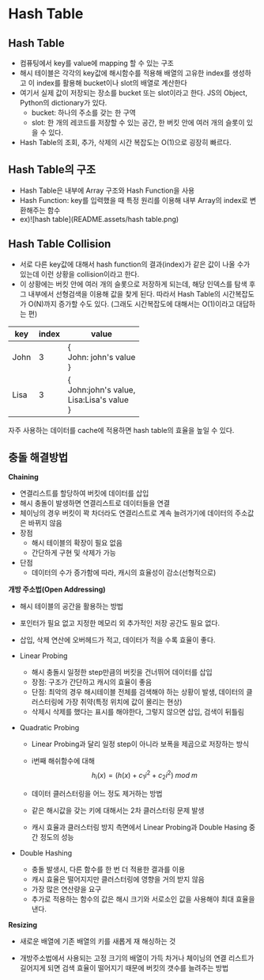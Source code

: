 # Hash Table

## Hash Table

- 컴퓨팅에서 key를 value에 mapping 할 수 있는 구조
- 해시 테이블은 각각의 key값에 해시함수를 적용해 배열의 고유한 index를 생성하고 이 index를 활용해 bucket이나 slot의 배열로 계산한다
- 여기서 실제 값이 저장되는 장소를 bucket 또는 slot이라고 한다. JS의 Object, Python의 dictionary가 있다.
  - bucket: 하나의 주소를 갖는 한 구역
  - slot: 한 개의 레코드를 저장할 수 있는 공간, 한 버킷 안에 여러 개의 슬롯이 있을 수 있다.
- Hash Table의 조회, 추가, 삭제의 시간 복잡도는 O(1)으로 굉장히 빠르다.



## Hash Table의 구조

- Hash Table은 내부에 Array 구조와 Hash Function을 사용
- Hash Function: key를 입력했을 때 특정 원리를 이용해 내부 Array의 index로 변환해주는 함수
- ex)![hash table](README.assets/hash table.png)



## Hash Table Collision

- 서로 다른 key값에 대해서 hash function의 결과(index)가 같은 값이 나올 수가 있는데 이런 상황을 collision이라고 한다.
- 이 상황에는 버킷 안에 여러 개의 슬롯으로 저장하게 되는데, 해당 인덱스를 탐색 후 그 내부에서 선형검색을 이용해 값을 찾게 된다. 따라서 Hash Table의 시간복잡도가 O(N)까지 증가할 수도 있다. (그래도 시간복잡도에 대해서는 O(1)이라고 대답하는 편)

| key  | index | value                                                    |
| ---- | ----- | -------------------------------------------------------- |
| John | 3     | {<br />John: john's value<br />}                         |
| Lisa | 3     | {<br />John:john's value, <br />Lisa:Lisa's value<br />} |

자주 사용하는 데이터를 cache에 적용하면 hash table의 효율을 높일 수 있다.



## 충돌 해결방법

__Chaining__

- 연결리스트를 할당하여 버킷에 데이터를 삽입
- 해시 충돌이 발생하면 연결리스트로 데이터들을 연결
- 체이닝의 경우 버킷이 꽉 차더라도 연결리스트로 계속 늘려가기에 데이터의 주소값은 바뀌지 않음
- 장점
  - 해시 테이블의 확장이 필요 없음
  - 간단하게 구현 및 삭제가 가능
- 단점
  - 데이터의 수가 증가함에 따라, 캐시의 효율성이 감소(선형적으로)



__개방 주소법(Open Addressing)__

- 해시 테이블의 공간을 활용하는 방법

- 포인터가 필요 없고 지정한 메모리 외 추가적인 저장 공간도 필요 없다.

- 삽입, 삭제 연산에 오버헤드가 적고, 데이터가 적을 수록 효율이 좋다.

- Linear Probing

  - 해시 충돌시 일정한 step만큼의 버킷을 건너뛰어 데이터를 삽입
  - 장점: 구조가 간단하고 캐시의 효율이 좋음
  - 단점: 최악의 경우 해시테이블 전체를 검색해야 하는 상황이 발생, 데이터의 클러스터링에 가장 취약(특정 위치에 값이 몰리는 현상)
  - 삭제시 삭제를 했다는 표시를 해야한다, 그렇지 않으면 삽입, 검색이 뒤틀림

- Quadratic Probing

  - Linear Probing과 달리 일정 step이 아니라 보폭을 제곱으로 저장하는 방식

  - i번째 해쉬함수에 대해
    $$
    h_i(x)=(h(x)+c_1i^2+c_2i^2)\;mod\;m
    $$
    

  - 데이터 클러스터링을 어느 정도 제거하는 방법
  - 같은 해시값을 갖는 키에 대해서는 2차 클러스터링 문제 발생
  - 캐시 효율과 클러스터링 방지 측면에서 Linear Probing과 Double Hasing 중간 정도의 성능

- Double Hashing

  - 충돌 발생시, 다른 함수를 한 번 더 적용한 결과를 이용
  - 캐시 효율은 떨어지지만 클러스터링에 영향을 거의 받지 않음
  - 가장 많은 연산량을 요구
  - 추가로 적용하는 함수의 값은 해시 크기와 서로소인 값을 사용해야 최대 효율을 낸다.

__Resizing__

- 새로운 배열에 기존 배열의 키를 새롭게 재 해싱하는 것

- 개방주소법에서 사용되는 고정 크기의 배열이 가득 차거나 체이닝의 연결 리스트가 길어지게 되면 검색 효율이 떨어지기 때문에 버킷의 갯수를 늘려주는 방법

  